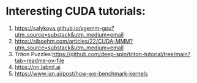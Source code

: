 # Interesting CUDA tutorials:

1. https://salykova.github.io/sgemm-gpu?utm_source=substack&utm_medium=email
2. https://siboehm.com/articles/22/CUDA-MMM?utm_source=substack&utm_medium=email
3. Triton Puzzles:https://github.com/deep-spin/triton-tutorial/tree/main?tab=readme-ov-file
4. https://nn.labml.ai
5. https://www.jan.ai/post/how-we-benchmark-kernels
